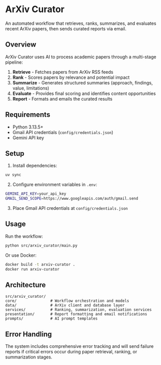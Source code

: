 # ArXiv Curator

An automated workflow that retrieves, ranks, summarizes, and evaluates recent ArXiv papers, then sends curated reports via email.

## Overview

ArXiv Curator uses AI to process academic papers through a multi-stage pipeline:

1. **Retrieve** - Fetches papers from ArXiv RSS feeds
2. **Rank** - Scores papers by relevance and potential impact
3. **Summarize** - Generates structured summaries (approach, findings, value, limitations)
4. **Evaluate** - Provides final scoring and identifies content opportunities
5. **Report** - Formats and emails the curated results

## Requirements

- Python 3.13.5+
- Gmail API credentials (`config/credentials.json`)
- Gemini API key

## Setup

1. Install dependencies:

```bash
uv sync
```

2. Configure environment variables in `.env`:

```bash
GEMINI_API_KEY=your_api_key
GMAIL_SEND_SCOPE=https://www.googleapis.com/auth/gmail.send
```

3. Place Gmail API credentials at `config/credentials.json`

## Usage

Run the workflow:

```bash
python src/arxiv_curator/main.py
```

Or use Docker:

```bash
docker build -t arxiv-curator .
docker run arxiv-curator
```

## Architecture

```
src/arxiv_curator/
core/               # Workflow orchestration and models
data/               # ArXiv client and database layer
services/           # Ranking, summarization, evaluation services
presentation/       # Report formatting and email notifications
prompts/            # AI prompt templates
```

## Error Handling

The system includes comprehensive error tracking and will send failure reports if critical errors occur during paper retrieval, ranking, or summarization stages.
